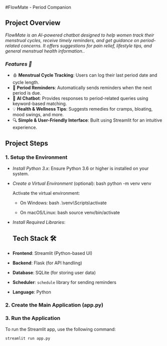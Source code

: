 #FlowMate - Period Companion

## Project Overview

*FlowMate is an AI-powered chatbot designed to help women track their menstrual cycles, receive timely reminders, and get guidance on period-related concerns. It offers suggestions for pain relief, lifestyle tips, and general menstrual health information.*.


### *Features 🚀*
- 🩸 **Menstrual Cycle Tracking**: Users can log their last period date and cycle length.
- 🔔 **Period Reminders**: Automatically sends reminders when the next period is due.
- 💬 **AI Chatbot**: Provides responses to period-related queries using keyword-based matching.
- 💡 **Health & Wellness Tips**: Suggests remedies for cramps, bloating, mood swings, and more.
- 🔍 **Simple & User-Friendly Interface**: Built using Streamlit for an intuitive experience.

## Project Steps

### 1. Setup the Environment

- *Install Python 3.x*: Ensure Python 3.6 or higher is installed on your system.
  
- *Create a Virtual Environment* (optional):
    bash
    python -m venv venv
    
    Activate the virtual environment:
    - On Windows:
      bash
      .\venv\Scripts\activate
      
    - On macOS/Linux:
      bash
      source venv/bin/activate
      

- *Install Required Libraries*:
   ## Tech Stack 🛠️
- **Frontend**: Streamlit (Python-based UI)
- **Backend**: Flask (for API handling)
- **Database**: SQLite (for storing user data)
- **Scheduler**: `schedule` library for sending reminders
- **Language**: Python
    

### 2. Create the Main Application (app.py)

### 3. Run the Application

To run the Streamlit app, use the following command:
```bash
streamlit run app.py
